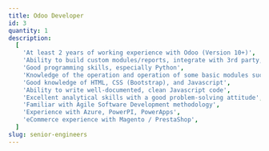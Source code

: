 ```yaml
---
title: Odoo Developer
id: 3
quantity: 1
description:
  [
    'At least 2 years of working experience with Odoo (Version 10+)',
    'Ability to build custom modules/reports, integrate with 3rd party, import/export data on Odoo',
    'Good programming skills, especially Python',
    'Knowledge of the operation and operation of some basic modules such as Sales, Inventory, Purchasing',
    'Good knowledge of HTML, CSS (Bootstrap), and Javascript',
    'Ability to write well-documented, clean Javascript code',
    'Excellent analytical skills with a good problem-solving attitude',
    'Familiar with Agile Software Development methodology',
    'Experience with Azure, PowerPI, PowerApps',
    'eCommerce experience with Magento / PrestaShop',
  ]
slug: senior-engineers
---
```

